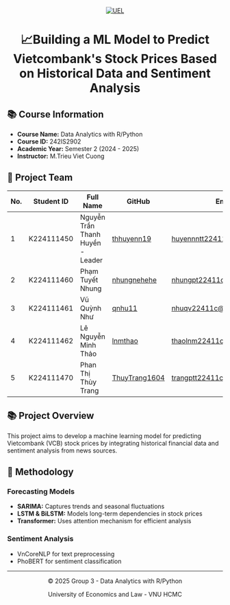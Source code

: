 <p align="center">
  <a href="https://www.uel.edu.vn/" title="University of Economics and Law - VNU HCMC">
    <img src="https://i.imgur.com/jTdznYS.jpeg" alt="UEL">
  </a>
</p>

<div align="center">

# **📈Building a ML Model to Predict Vietcombank's Stock Prices Based on Historical Data and Sentiment Analysis** 

</div>

## 📚 Course Information
- **Course Name:** Data Analytics with R/Python
- **Course ID:** 242IS2902
- **Academic Year:** Semester 2 (2024 - 2025)
- **Instructor:** M.Trieu Viet Cuong

## 👥 Project Team
| No. | Student ID | Full Name | GitHub | Email |
|----|------------|-----------------------------|----------------------|---------------------------------|
| 1 | K224111450 | Nguyễn Trần Thanh Huyền - Leader | [thhuyenn19](https://github.com/thhuyenn19) | huyennntt22411c@st.uel.edu.vn |
| 2 | K224111460 | Phạm Tuyết Nhung | [nhungnehehe](https://github.com/nhungnehehe) | nhungpt22411c@st.uel.edu.vn |
| 3 | K224111461 | Vũ Quỳnh Như | [qnhu11](https://github.com/qnhu11) | nhuqv22411c@st.uel.edu.vn |
| 4 | K224111462 | Lê Nguyễn Minh Thảo | [lnmthao](https://github.com/lnmthao) | thaolnm22411c@st.uel.edu.vn |
| 5 | K224111470 | Phan Thị Thùy Trang | [ThuyTrang1604](https://github.com/ThuyTrang1604) | trangptt22411c@st.uel.edu.vn |

## 📚 Project Overview
This project aims to develop a machine learning model for predicting Vietcombank (VCB) stock prices by integrating historical financial data and sentiment analysis from news sources.

## 🧠 Methodology
### Forecasting Models
- **SARIMA:** Captures trends and seasonal fluctuations
- **LSTM & BiLSTM:** Models long-term dependencies in stock prices
- **Transformer:** Uses attention mechanism for efficient analysis

### Sentiment Analysis
- VnCoreNLP for text preprocessing
- PhoBERT for sentiment classification

---

<div align="center">
  <p>© 2025 Group 3 - Data Analytics with R/Python</p>
  <p>University of Economics and Law - VNU HCMC</p>
</div>
